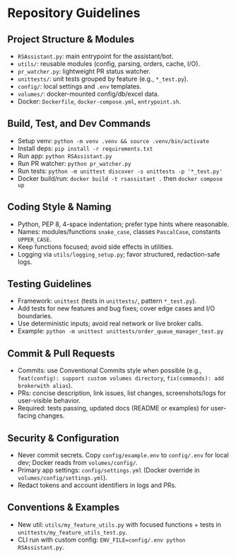 # Repository Guidelines

## Project Structure & Modules
- `RSAssistant.py`: main entrypoint for the assistant/bot.
- `utils/`: reusable modules (config, parsing, orders, cache, I/O).
- `pr_watcher.py`: lightweight PR status watcher.
- `unittests/`: unit tests grouped by feature (e.g., `*_test.py`).
- `config/`: local settings and `.env` templates.
- `volumes/`: docker-mounted config/db/excel data.
- Docker: `Dockerfile`, `docker-compose.yml`, `entrypoint.sh`.

## Build, Test, and Dev Commands
- Setup venv: `python -m venv .venv && source .venv/bin/activate`
- Install deps: `pip install -r requirements.txt`
- Run app: `python RSAssistant.py`
- Run PR watcher: `python pr_watcher.py`
- Run tests: `python -m unittest discover -s unittests -p '*_test.py'`
- Docker build/run: `docker build -t rsassistant .` then `docker compose up`

## Coding Style & Naming
- Python, PEP 8, 4-space indentation; prefer type hints where reasonable.
- Names: modules/functions `snake_case`, classes `PascalCase`, constants `UPPER_CASE`.
- Keep functions focused; avoid side effects in utilities.
- Logging via `utils/logging_setup.py`; favor structured, redaction-safe logs.

## Testing Guidelines
- Framework: `unittest` (tests in `unittests/`, pattern `*_test.py`).
- Add tests for new features and bug fixes; cover edge cases and I/O boundaries.
- Use deterministic inputs; avoid real network or live broker calls.
- Example: `python -m unittest unittests/order_queue_manager_test.py`

## Commit & Pull Requests
- Commits: use Conventional Commits style when possible (e.g., `feat(config): support custom volumes directory`, `fix(commands): add brokerwith alias`).
- PRs: concise description, link issues, list changes, screenshots/logs for user-visible behavior.
- Required: tests passing, updated docs (README or examples) for user-facing changes.

## Security & Configuration
- Never commit secrets. Copy `config/example.env` to `config/.env` for local dev; Docker reads from `volumes/config/`.
- Primary app settings: `config/settings.yml` (Docker override in `volumes/config/settings.yml`).
- Redact tokens and account identifiers in logs and PRs.

## Conventions & Examples
- New util: `utils/my_feature_utils.py` with focused functions + tests in `unittests/my_feature_utils_test.py`.
- CLI run with custom config: `ENV_FILE=config/.env python RSAssistant.py`.

